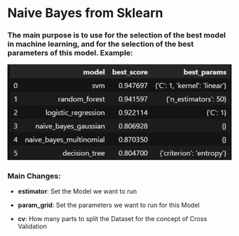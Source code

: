 # Naive Bayes from Sklearn

### The main purpose is to use for the selection of the best model in machine learning, and for the selection of the best parameters of this model. Example:

![plot](./1.png)


### Main Changes:

- **estimator**: Set the Model we want to run

- **param_grid**: Set the parameters we want to run for this Model

- **cv**: How many parts to split the Dataset for the concept of Cross Validation